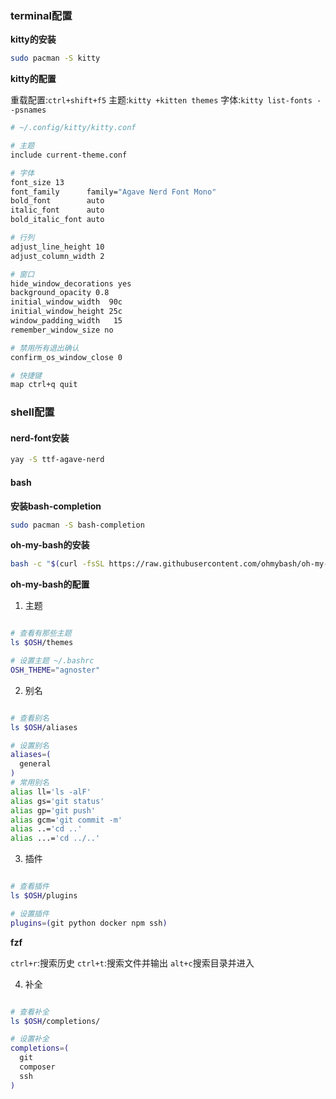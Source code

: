 ### terminal配置

**kitty的安装**

```bash
sudo pacman -S kitty
```

**kitty的配置**

重载配置:`ctrl+shift+f5`
主题:`kitty +kitten themes`
字体:`kitty list-fonts --psnames`

```bash
# ~/.config/kitty/kitty.conf

# 主题
include current-theme.conf

# 字体
font_size 13
font_family      family="Agave Nerd Font Mono"
bold_font        auto
italic_font      auto
bold_italic_font auto

# 行列
adjust_line_height 10
adjust_column_width 2

# 窗口
hide_window_decorations yes
background_opacity 0.8
initial_window_width  90c
initial_window_height 25c
window_padding_width   15
remember_window_size no

# 禁用所有退出确认
confirm_os_window_close 0

# 快捷键
map ctrl+q quit


```

### shell配置

#### nerd-font安装

```bash
yay -S ttf-agave-nerd
```

#### bash

**安装bash-completion**

```bash
sudo pacman -S bash-completion
```

**oh-my-bash的安装**

```bash
bash -c "$(curl -fsSL https://raw.githubusercontent.com/ohmybash/oh-my-bash/master/tools/install.sh)"
```

**oh-my-bash的配置**

1. 主题

```bash

# 查看有那些主题
ls $OSH/themes

# 设置主题 ~/.bashrc
OSH_THEME="agnoster"
```

2. 别名

```bash

# 查看别名
ls $OSH/aliases

# 设置别名
aliases=(
  general
)
# 常用别名
alias ll='ls -alF'
alias gs='git status'
alias gp='git push'
alias gcm='git commit -m'
alias ..='cd ..'
alias ...='cd ../..'
```

3. 插件

```bash

# 查看插件
ls $OSH/plugins

# 设置插件
plugins=(git python docker npm ssh)
```

**fzf**

`ctrl+r`:搜索历史
`ctrl+t`:搜索文件并输出
`alt+c`搜索目录并进入


4. 补全

```bash

# 查看补全
ls $OSH/completions/

# 设置补全
completions=(
  git
  composer
  ssh
)
```
